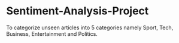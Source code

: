 # Sentiment-Analysis-Project
 To categorize unseen articles into 5 categories namely Sport, Tech, Business, Entertainment and Politics.
